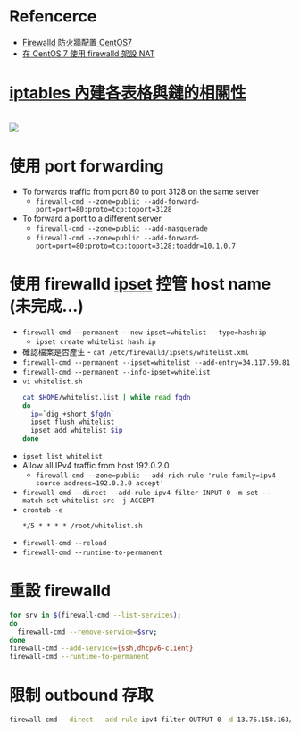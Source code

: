 # Refencerce
- [Firewalld 防火牆配置 CentOS7](https://lab.twidc.net/centos7-%E9%98%B2%E7%81%AB%E7%89%86-firewall-cmd-firewalld/)
- [在 CentOS 7 使用 firewalld 架設 NAT](https://itopnet.blogspot.com/2019/04/centos-7-firewalld-nat.html)

# [iptables 內建各表格與鏈的相關性](https://linux.vbird.org/linux_server/centos6/0250simple_firewall.php)
<br><img src="https://linux.vbird.org/linux_server/centos6/0250simple_firewall//iptables_03.gif">

# 使用 port forwarding
- To forwards traffic from port 80 to port 3128 on the same server
    - `firewall-cmd --zone=public --add-forward-port=port=80:proto=tcp:toport=3128`
- To forward a port to a different server
    - `firewall-cmd --zone=public --add-masquerade`
    - `firewall-cmd --zone=public --add-forward-port=port=80:proto=tcp:toport=3128:toaddr=10.1.0.7`

# 使用 firewalld [ipset](https://www.cnblogs.com/architectforest/p/12973982.html) 控管 host name (未完成...)
- `firewall-cmd --permanent --new-ipset=whitelist --type=hash:ip`
    - `ipset create whitelist hash:ip`
- 確認檔案是否產生
        - `cat /etc/firewalld/ipsets/whitelist.xml`
- `firewall-cmd --permanent --ipset=whitelist --add-entry=34.117.59.81`
- `firewall-cmd --permanent --info-ipset=whitelist`
- `vi whitelist.sh`
    ```bash
    cat $HOME/whitelist.list | while read fqdn
    do
      ip=`dig +short $fqdn`
      ipset flush whitelist
      ipset add whitelist $ip
    done
    ```
- `ipset list whitelist`
- Allow all IPv4 traffic from host 192.0.2.0
    - `firewall-cmd --zone=public --add-rich-rule 'rule family=ipv4 source address=192.0.2.0 accept'`
- `firewall-cmd --direct --add-rule ipv4 filter INPUT 0 -m set --match-set whitelist src -j ACCEPT`
- `crontab -e`
    ```
    */5 * * * * /root/whitelist.sh
    ```
- `firewall-cmd --reload`
- `firewall-cmd --runtime-to-permanent`

# 重設 firewalld
```bash
for srv in $(firewall-cmd --list-services);
do
  firewall-cmd --remove-service=$srv;
done
firewall-cmd --add-service={ssh,dhcpv6-client}
firewall-cmd --runtime-to-permanent
```

# 限制 outbound 存取
```bash
firewall-cmd --direct --add-rule ipv4 filter OUTPUT 0 -d 13.76.158.163/32 -j REJECT
```